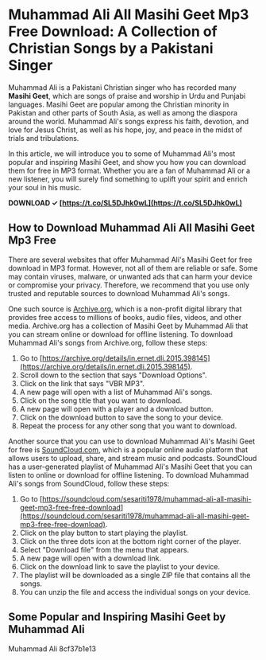 
 
# Muhammad Ali All Masihi Geet Mp3 Free Download: A Collection of Christian Songs by a Pakistani Singer
  
Muhammad Ali is a Pakistani Christian singer who has recorded many **Masihi Geet**, which are songs of praise and worship in Urdu and Punjabi languages. Masihi Geet are popular among the Christian minority in Pakistan and other parts of South Asia, as well as among the diaspora around the world. Muhammad Ali's songs express his faith, devotion, and love for Jesus Christ, as well as his hope, joy, and peace in the midst of trials and tribulations.
  
In this article, we will introduce you to some of Muhammad Ali's most popular and inspiring Masihi Geet, and show you how you can download them for free in MP3 format. Whether you are a fan of Muhammad Ali or a new listener, you will surely find something to uplift your spirit and enrich your soul in his music.
 
**DOWNLOAD ✓ [https://t.co/SL5DJhk0wL](https://t.co/SL5DJhk0wL)**


  
## How to Download Muhammad Ali All Masihi Geet Mp3 Free
  
There are several websites that offer Muhammad Ali's Masihi Geet for free download in MP3 format. However, not all of them are reliable or safe. Some may contain viruses, malware, or unwanted ads that can harm your device or compromise your privacy. Therefore, we recommend that you use only trusted and reputable sources to download Muhammad Ali's songs.
  
One such source is [Archive.org](https://archive.org/details/in.ernet.dli.2015.398145), which is a non-profit digital library that provides free access to millions of books, audio files, videos, and other media. Archive.org has a collection of Masihi Geet by Muhammad Ali that you can stream online or download for offline listening. To download Muhammad Ali's songs from Archive.org, follow these steps:
  
1. Go to [https://archive.org/details/in.ernet.dli.2015.398145](https://archive.org/details/in.ernet.dli.2015.398145).
2. Scroll down to the section that says "Download Options".
3. Click on the link that says "VBR MP3".
4. A new page will open with a list of Muhammad Ali's songs.
5. Click on the song title that you want to download.
6. A new page will open with a player and a download button.
7. Click on the download button to save the song to your device.
8. Repeat the process for any other song that you want to download.

Another source that you can use to download Muhammad Ali's Masihi Geet for free is [SoundCloud.com](https://soundcloud.com/sesariti1978/muhammad-ali-all-masihi-geet-mp3-free-free-download), which is a popular online audio platform that allows users to upload, share, and stream music and podcasts. SoundCloud has a user-generated playlist of Muhammad Ali's Masihi Geet that you can listen to online or download for offline listening. To download Muhammad Ali's songs from SoundCloud, follow these steps:

1. Go to [https://soundcloud.com/sesariti1978/muhammad-ali-all-masihi-geet-mp3-free-free-download](https://soundcloud.com/sesariti1978/muhammad-ali-all-masihi-geet-mp3-free-free-download).
2. Click on the play button to start playing the playlist.
3. Click on the three dots icon at the bottom right corner of the player.
4. Select "Download file" from the menu that appears.
5. A new page will open with a download link.
6. Click on the download link to save the playlist to your device.
7. The playlist will be downloaded as a single ZIP file that contains all the songs.
8. You can unzip the file and access the individual songs on your device.

## Some Popular and Inspiring Masihi Geet by Muhammad Ali
  
Muhammad Ali
 8cf37b1e13
 
